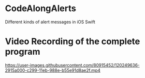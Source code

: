 # CodeAlongAlerts
Different kinds of alert messages in iOS Swift



# Video Recording of the complete program
https://user-images.githubusercontent.com/80915452/120249636-2915a000-c299-11eb-988e-b55e91d8ae2f.mp4


